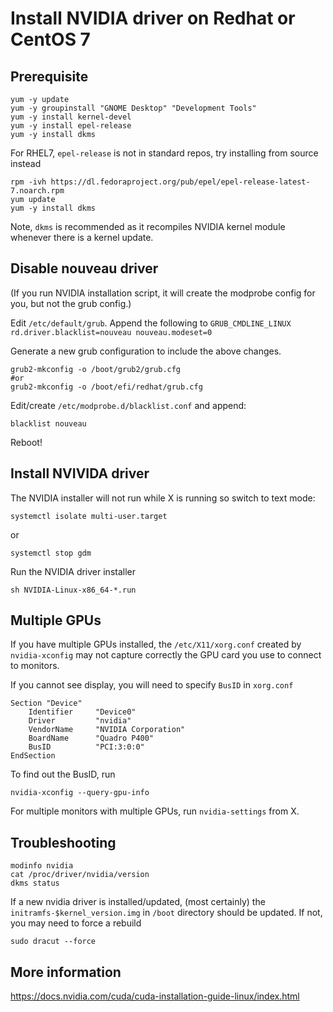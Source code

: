 # Install NVIDIA driver on Redhat or CentOS 7 


## Prerequisite
```
yum -y update
yum -y groupinstall "GNOME Desktop" "Development Tools"
yum -y install kernel-devel
yum -y install epel-release
yum -y install dkms
```

For RHEL7, `epel-release` is not in standard repos, try installing from source instead 
```
rpm -ivh https://dl.fedoraproject.org/pub/epel/epel-release-latest-7.noarch.rpm
yum update
yum -y install dkms
```
Note, `dkms` is recommended as it recompiles NVIDIA kernel module whenever there is a kernel update.


## Disable nouveau driver
(If you run NVIDIA installation script, it will create the modprobe config for you, but not the grub config.)

Edit `/etc/default/grub`. Append the following  to `GRUB_CMDLINE_LINUX`
`rd.driver.blacklist=nouveau nouveau.modeset=0`

Generate a new grub configuration to include the above changes.
```
grub2-mkconfig -o /boot/grub2/grub.cfg
#or 
grub2-mkconfig -o /boot/efi/redhat/grub.cfg
```

Edit/create `/etc/modprobe.d/blacklist.conf` and append:
```
blacklist nouveau
```
Reboot!

## Install NVIVIDA driver 
The NVIDIA installer will not run while X is running so switch to text mode:
```
systemctl isolate multi-user.target
```
or 
```
systemctl stop gdm
```

Run the NVIDIA driver installer 
```
sh NVIDIA-Linux-x86_64-*.run
```

## Multiple GPUs
If you have multiple GPUs installed, the `/etc/X11/xorg.conf` created by `nvidia-xconfig` may not capture correctly the GPU card you use to connect to monitors. 

If you cannot see display, you will need to specify `BusID` in `xorg.conf`

```
Section "Device"
    Identifier     "Device0"
    Driver         "nvidia"
    VendorName     "NVIDIA Corporation"
    BoardName      "Quadro P400"
    BusID          "PCI:3:0:0"
EndSection
```
To find out the BusID,  run
```
nvidia-xconfig --query-gpu-info
```

For multiple monitors with multiple GPUs, run `nvidia-settings` from X. 

## Troubleshooting 
```
modinfo nvidia
cat /proc/driver/nvidia/version 
dkms status
```
If a new nvidia driver is installed/updated, (most certainly) the `initramfs-$kernel_version.img` in `/boot` directory should be updated. If not, you may need to force a rebuild
```
sudo dracut --force
```

## More information 
https://docs.nvidia.com/cuda/cuda-installation-guide-linux/index.html






